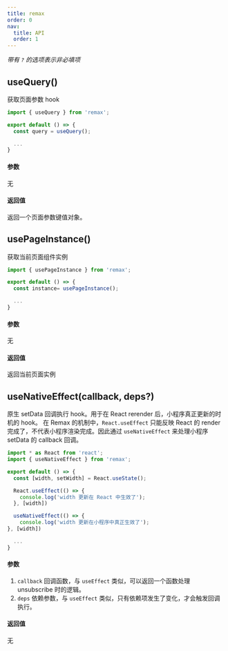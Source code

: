 ```yaml
---
title: remax
order: 0
nav:
  title: API
  order: 1
---
```


_带有 `?` 的选项表示非必填项_

## useQuery()

获取页面参数 hook

```jsx
import { useQuery } from 'remax';

export default () => {
  const query = useQuery();

  ...
}
```

#### 参数

无

#### 返回值

返回一个页面参数键值对象。

## usePageInstance()

获取当前页面组件实例

```js
import { usePageInstance } from 'remax';

export default () => {
  const instance= usePageInstance();

  ...
}
```

#### 参数

无

#### 返回值

返回当前页面实例

## useNativeEffect(callback, deps?)

原生 setData 回调执行 hook。用于在 React rerender 后，小程序真正更新的时机的 hook。
在 Remax 的机制中，`React.useEffect` 只能反映 React 的 render 完成了，不代表小程序渲染完成。因此通过 `useNativeEffect` 来处理小程序 setData 的 callback 回调。

```jsx
import * as React from 'react';
import { useNativeEffect } from 'remax';

export default () => {
  const [width, setWidth] = React.useState();

  React.useEffect(() => {
    console.log('width 更新在 React 中生效了');
  }, [width])

  useNativeEffect(() => {
    console.log('width 更新在小程序中真正生效了');
}, [width])

  ...
}
```

#### 参数

1. `callback` 回调函数，与 `useEffect` 类似，可以返回一个函数处理 unsubscribe 时的逻辑。
2. `deps` 依赖参数，与 `useEffect` 类似，只有依赖项发生了变化，才会触发回调执行。

#### 返回值

无
